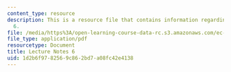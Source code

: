 ```yaml
---
content_type: resource
description: This is a resource file that contains information regarding lecture note
  6.
file: /media/https%3A/open-learning-course-data-rc.s3.amazonaws.com/ec-715-d-lab-disseminating-innovations-for-the-common-good-spring-2007/1d2b6f9782569c862bd7a08fc42e4138_MITEC_715S07_notes06.pdf
file_type: application/pdf
resourcetype: Document
title: Lecture Notes 6
uid: 1d2b6f97-8256-9c86-2bd7-a08fc42e4138
---
```

